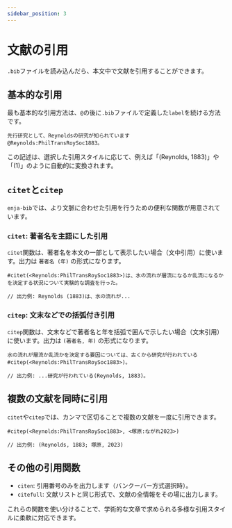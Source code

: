 ```yaml
---
sidebar_position: 3
---
```


# 文献の引用

`.bib`ファイルを読み込んだら、本文中で文献を引用することができます。

## 基本的な引用

最も基本的な引用方法は、`@`の後に`.bib`ファイルで定義した`label`を続ける方法です。

```typst
先行研究として、Reynoldsの研究が知られています @Reynolds:PhilTransRoySoc1883。
```

この記述は、選択した引用スタイルに応じて、例えば「(Reynolds, 1883)」や「(1)」のように自動的に変換されます。

## `citet`と`citep`

`enja-bib`では、より文脈に合わせた引用を行うための便利な関数が用意されています。

### `citet`: 著者名を主語にした引用

`citet`関数は、著者名を本文の一部として表示したい場合（文中引用）に使います。出力は `著者名 (年)` の形式になります。

```typst
#citet(<Reynolds:PhilTransRoySoc1883>)は、水の流れが層流になるか乱流になるかを決定する状況について実験的な調査を行った。

// 出力例: Reynolds (1883)は、水の流れが... 
```

### `citep`: 文末などでの括弧付き引用

`citep`関数は、文末などで著者名と年を括弧で囲んで示したい場合（文末引用）に使います。出力は `(著者名, 年)` の形式になります。

```typst
水の流れが層流か乱流かを決定する要因については、古くから研究が行われている#citep(<Reynolds:PhilTransRoySoc1883>)。

// 出力例: ...研究が行われている(Reynolds, 1883)。
```

## 複数の文献を同時に引用

`citet`や`citep`では、カンマで区切ることで複数の文献を一度に引用できます。

```typst
#citep(<Reynolds:PhilTransRoySoc1883>, <塚原:ながれ2023>)

// 出力例: (Reynolds, 1883; 塚原, 2023)
```

## その他の引用関数

-   `citen`: 引用番号のみを出力します（バンクーバー方式選択時）。
-   `citefull`: 文献リストと同じ形式で、文献の全情報をその場に出力します。

これらの関数を使い分けることで、学術的な文章で求められる多様な引用スタイルに柔軟に対応できます。